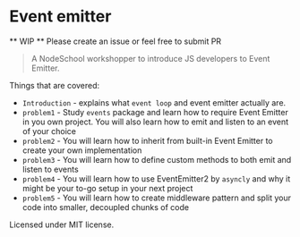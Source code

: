 Event emitter
================

** WIP **
Please create an issue or feel free to submit PR

> A NodeSchool workshopper to introduce JS developers to Event Emitter.

Things that are covered:
- `Introduction` - explains what `event loop` and event emitter actually are.
- `problem1` - Study `events` package and learn how to require Event Emitter in you own project. You will also learn how to emit and listen to an event of your choice
- `problem2` - You will learn how to inherit from built-in Event Emitter to create your own implementation
- `problem3` - You will learn how to define custom methods to both emit and listen to events
- `problem4` - You will learn how to use EventEmitter2 by `asyncly` and why it might be your to-go setup in your next project
- `problem5` - You will learn how to create middleware pattern and split your code into smaller, decoupled chunks of code

Licensed under MIT license.
